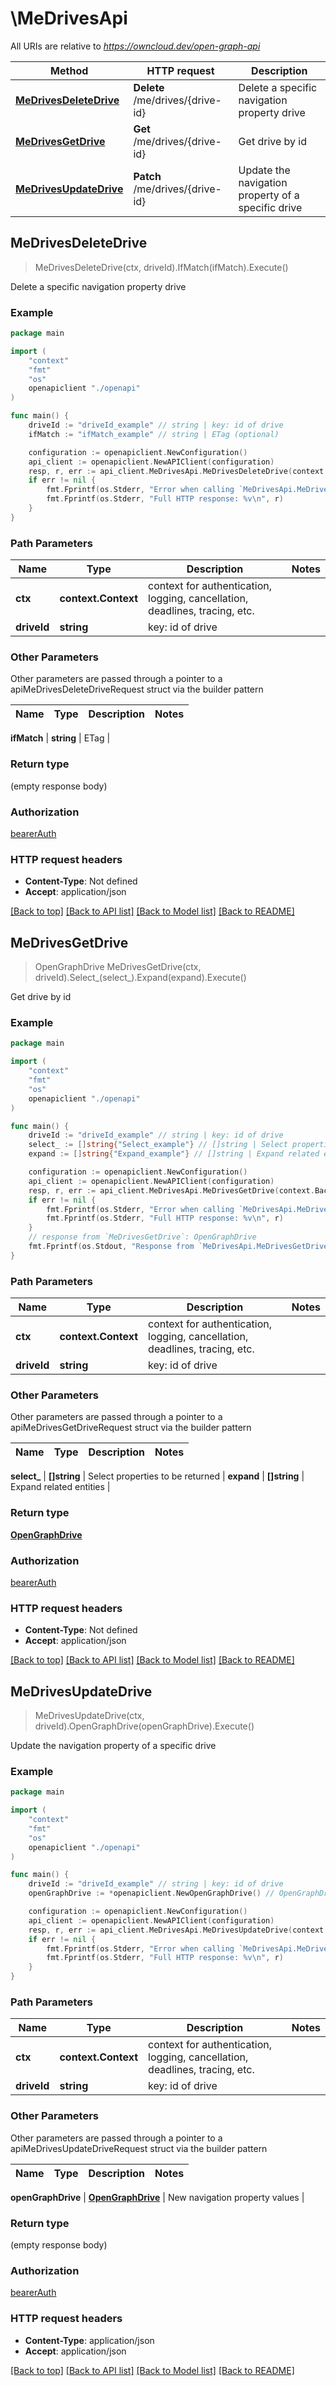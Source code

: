 # \MeDrivesApi

All URIs are relative to *https://owncloud.dev/open-graph-api*

Method | HTTP request | Description
------------- | ------------- | -------------
[**MeDrivesDeleteDrive**](MeDrivesApi.md#MeDrivesDeleteDrive) | **Delete** /me/drives/{drive-id} | Delete a specific navigation property drive
[**MeDrivesGetDrive**](MeDrivesApi.md#MeDrivesGetDrive) | **Get** /me/drives/{drive-id} | Get drive by id
[**MeDrivesUpdateDrive**](MeDrivesApi.md#MeDrivesUpdateDrive) | **Patch** /me/drives/{drive-id} | Update the navigation property of a specific drive



## MeDrivesDeleteDrive

> MeDrivesDeleteDrive(ctx, driveId).IfMatch(ifMatch).Execute()

Delete a specific navigation property drive

### Example

```go
package main

import (
    "context"
    "fmt"
    "os"
    openapiclient "./openapi"
)

func main() {
    driveId := "driveId_example" // string | key: id of drive
    ifMatch := "ifMatch_example" // string | ETag (optional)

    configuration := openapiclient.NewConfiguration()
    api_client := openapiclient.NewAPIClient(configuration)
    resp, r, err := api_client.MeDrivesApi.MeDrivesDeleteDrive(context.Background(), driveId).IfMatch(ifMatch).Execute()
    if err != nil {
        fmt.Fprintf(os.Stderr, "Error when calling `MeDrivesApi.MeDrivesDeleteDrive``: %v\n", err)
        fmt.Fprintf(os.Stderr, "Full HTTP response: %v\n", r)
    }
}
```

### Path Parameters


Name | Type | Description  | Notes
------------- | ------------- | ------------- | -------------
**ctx** | **context.Context** | context for authentication, logging, cancellation, deadlines, tracing, etc.
**driveId** | **string** | key: id of drive | 

### Other Parameters

Other parameters are passed through a pointer to a apiMeDrivesDeleteDriveRequest struct via the builder pattern


Name | Type | Description  | Notes
------------- | ------------- | ------------- | -------------

 **ifMatch** | **string** | ETag | 

### Return type

 (empty response body)

### Authorization

[bearerAuth](../README.md#bearerAuth)

### HTTP request headers

- **Content-Type**: Not defined
- **Accept**: application/json

[[Back to top]](#) [[Back to API list]](../README.md#documentation-for-api-endpoints)
[[Back to Model list]](../README.md#documentation-for-models)
[[Back to README]](../README.md)


## MeDrivesGetDrive

> OpenGraphDrive MeDrivesGetDrive(ctx, driveId).Select_(select_).Expand(expand).Execute()

Get drive by id

### Example

```go
package main

import (
    "context"
    "fmt"
    "os"
    openapiclient "./openapi"
)

func main() {
    driveId := "driveId_example" // string | key: id of drive
    select_ := []string{"Select_example"} // []string | Select properties to be returned (optional)
    expand := []string{"Expand_example"} // []string | Expand related entities (optional)

    configuration := openapiclient.NewConfiguration()
    api_client := openapiclient.NewAPIClient(configuration)
    resp, r, err := api_client.MeDrivesApi.MeDrivesGetDrive(context.Background(), driveId).Select_(select_).Expand(expand).Execute()
    if err != nil {
        fmt.Fprintf(os.Stderr, "Error when calling `MeDrivesApi.MeDrivesGetDrive``: %v\n", err)
        fmt.Fprintf(os.Stderr, "Full HTTP response: %v\n", r)
    }
    // response from `MeDrivesGetDrive`: OpenGraphDrive
    fmt.Fprintf(os.Stdout, "Response from `MeDrivesApi.MeDrivesGetDrive`: %v\n", resp)
}
```

### Path Parameters


Name | Type | Description  | Notes
------------- | ------------- | ------------- | -------------
**ctx** | **context.Context** | context for authentication, logging, cancellation, deadlines, tracing, etc.
**driveId** | **string** | key: id of drive | 

### Other Parameters

Other parameters are passed through a pointer to a apiMeDrivesGetDriveRequest struct via the builder pattern


Name | Type | Description  | Notes
------------- | ------------- | ------------- | -------------

 **select_** | **[]string** | Select properties to be returned | 
 **expand** | **[]string** | Expand related entities | 

### Return type

[**OpenGraphDrive**](OpenGraphDrive.md)

### Authorization

[bearerAuth](../README.md#bearerAuth)

### HTTP request headers

- **Content-Type**: Not defined
- **Accept**: application/json

[[Back to top]](#) [[Back to API list]](../README.md#documentation-for-api-endpoints)
[[Back to Model list]](../README.md#documentation-for-models)
[[Back to README]](../README.md)


## MeDrivesUpdateDrive

> MeDrivesUpdateDrive(ctx, driveId).OpenGraphDrive(openGraphDrive).Execute()

Update the navigation property of a specific drive

### Example

```go
package main

import (
    "context"
    "fmt"
    "os"
    openapiclient "./openapi"
)

func main() {
    driveId := "driveId_example" // string | key: id of drive
    openGraphDrive := *openapiclient.NewOpenGraphDrive() // OpenGraphDrive | New navigation property values

    configuration := openapiclient.NewConfiguration()
    api_client := openapiclient.NewAPIClient(configuration)
    resp, r, err := api_client.MeDrivesApi.MeDrivesUpdateDrive(context.Background(), driveId).OpenGraphDrive(openGraphDrive).Execute()
    if err != nil {
        fmt.Fprintf(os.Stderr, "Error when calling `MeDrivesApi.MeDrivesUpdateDrive``: %v\n", err)
        fmt.Fprintf(os.Stderr, "Full HTTP response: %v\n", r)
    }
}
```

### Path Parameters


Name | Type | Description  | Notes
------------- | ------------- | ------------- | -------------
**ctx** | **context.Context** | context for authentication, logging, cancellation, deadlines, tracing, etc.
**driveId** | **string** | key: id of drive | 

### Other Parameters

Other parameters are passed through a pointer to a apiMeDrivesUpdateDriveRequest struct via the builder pattern


Name | Type | Description  | Notes
------------- | ------------- | ------------- | -------------

 **openGraphDrive** | [**OpenGraphDrive**](OpenGraphDrive.md) | New navigation property values | 

### Return type

 (empty response body)

### Authorization

[bearerAuth](../README.md#bearerAuth)

### HTTP request headers

- **Content-Type**: application/json
- **Accept**: application/json

[[Back to top]](#) [[Back to API list]](../README.md#documentation-for-api-endpoints)
[[Back to Model list]](../README.md#documentation-for-models)
[[Back to README]](../README.md)

